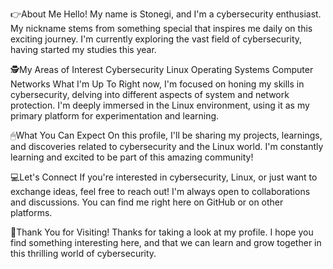 👉About Me
Hello! My name is Stonegi, and I'm a cybersecurity enthusiast. My nickname stems from something special that inspires me daily on this exciting journey. I'm currently exploring the vast field of cybersecurity, having started my studies this year.

🕵️My Areas of Interest
Cybersecurity
Linux Operating Systems
Computer Networks
What I'm Up To
Right now, I'm focused on honing my skills in cybersecurity, delving into different aspects of system and network protection. I'm deeply immersed in the Linux environment, using it as my primary platform for experimentation and learning.

🖱What You Can Expect
On this profile, I'll be sharing my projects, learnings, and discoveries related to cybersecurity and the Linux world. I'm constantly learning and excited to be part of this amazing community!

💻Let's Connect
If you're interested in cybersecurity, Linux, or just want to exchange ideas, feel free to reach out! I'm always open to collaborations and discussions. You can find me right here on GitHub or on other platforms.

💪Thank You for Visiting!
Thanks for taking a look at my profile. I hope you find something interesting here, and that we can learn and grow together in this thrilling world of cybersecurity.

